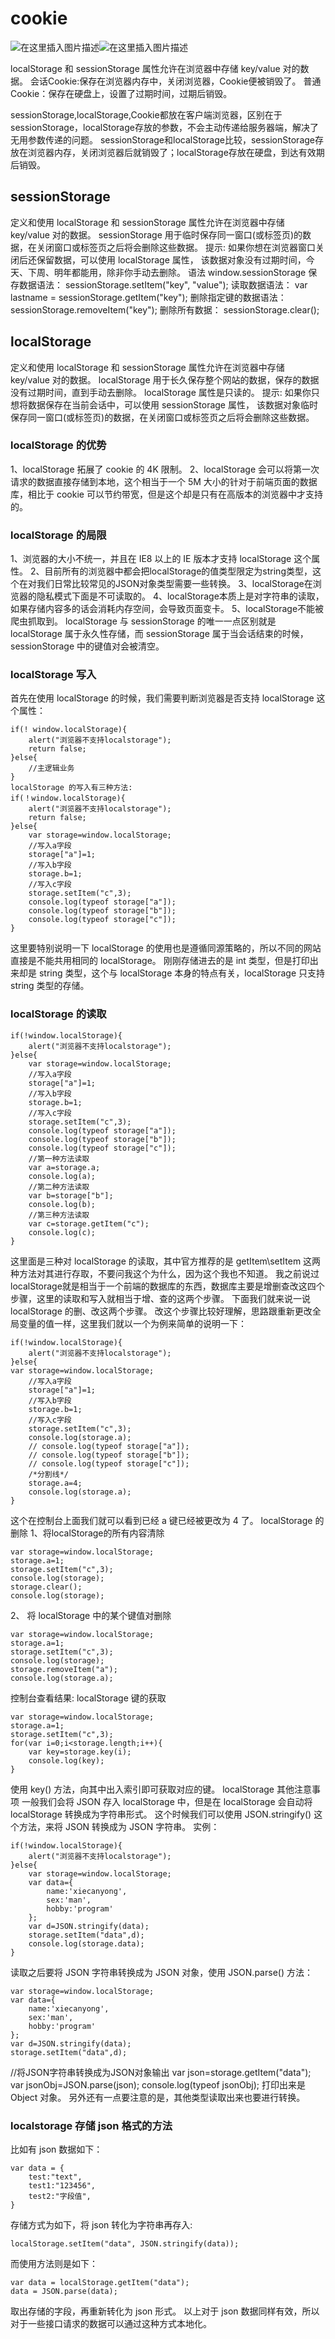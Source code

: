 # cookie
![在这里插入图片描述](https://raw.githubusercontent.com/PeipengWang/picture/master/76372917f8ae4e5892ef6681f214a86c.png)![在这里插入图片描述](https://raw.githubusercontent.com/PeipengWang/picture/master/76233a901b9d4aa2b5f71b3cf34ffa83.png)


localStorage 和 sessionStorage 属性允许在浏览器中存储 key/value 对的数据。
会话Cookie:保存在浏览器内存中，关闭浏览器，Cookie便被销毁了。
普通Cookie：保存在硬盘上，设置了过期时间，过期后销毁。

sessionStorage,localStorage,Cookie都放在客户端浏览器，区别在于
sessionStorage，localStorage存放的参数，不会主动传递给服务器端，解决了无用参数传递的问题。
sessionStorage和localStorage比较，sessionStorage存放在浏览器内存，关闭浏览器后就销毁了；localStorage存放在硬盘，到达有效期后销毁。
## sessionStorage
定义和使用
localStorage 和 sessionStorage 属性允许在浏览器中存储 key/value 对的数据。
sessionStorage 用于临时保存同一窗口(或标签页)的数据，在关闭窗口或标签页之后将会删除这些数据。
提示: 如果你想在浏览器窗口关闭后还保留数据，可以使用 localStorage 属性， 该数据对象没有过期时间，今天、下周、明年都能用，除非你手动去删除。
语法
window.sessionStorage
保存数据语法：
sessionStorage.setItem("key", "value");
读取数据语法：
var lastname = sessionStorage.getItem("key");
删除指定键的数据语法：
sessionStorage.removeItem("key");
删除所有数据：
sessionStorage.clear();
## localStorage
定义和使用
localStorage 和 sessionStorage 属性允许在浏览器中存储 key/value 对的数据。
localStorage 用于长久保存整个网站的数据，保存的数据没有过期时间，直到手动去删除。
localStorage 属性是只读的。
提示: 如果你只想将数据保存在当前会话中，可以使用 sessionStorage 属性， 该数据对象临时保存同一窗口(或标签页)的数据，在关闭窗口或标签页之后将会删除这些数据。


### localStorage 的优势
 1、localStorage 拓展了 cookie 的 4K 限制。
 2、localStorage 会可以将第一次请求的数据直接存储到本地，这个相当于一个 5M 大小的针对于前端页面的数据库，相比于 cookie 可以节约带宽，但是这个却是只有在高版本的浏览器中才支持的。
### localStorage 的局限
 1、浏览器的大小不统一，并且在 IE8 以上的 IE 版本才支持 localStorage 这个属性。
 2、目前所有的浏览器中都会把localStorage的值类型限定为string类型，这个在对我们日常比较常见的JSON对象类型需要一些转换。
 3、localStorage在浏览器的隐私模式下面是不可读取的。
 4、localStorage本质上是对字符串的读取，如果存储内容多的话会消耗内存空间，会导致页面变卡。
 5、localStorage不能被爬虫抓取到。
localStorage 与 sessionStorage 的唯一一点区别就是 localStorage 属于永久性存储，而 sessionStorage 属于当会话结束的时候，sessionStorage 中的键值对会被清空。
### localStorage 写入
首先在使用 localStorage 的时候，我们需要判断浏览器是否支持 localStorage 这个属性：
```
if(! window.localStorage){
    alert("浏览器不支持localstorage");
    return false;
}else{
    //主逻辑业务
}
localStorage 的写入有三种方法:
if(！window.localStorage){
    alert("浏览器不支持localstorage");
    return false;
}else{
    var storage=window.localStorage;
    //写入a字段
    storage["a"]=1;
    //写入b字段
    storage.b=1;
    //写入c字段
    storage.setItem("c",3);
    console.log(typeof storage["a"]);
    console.log(typeof storage["b"]);
    console.log(typeof storage["c"]);
}
```
这里要特别说明一下 localStorage 的使用也是遵循同源策略的，所以不同的网站直接是不能共用相同的 localStorage。
刚刚存储进去的是 int 类型，但是打印出来却是 string 类型，这个与 localStorage 本身的特点有关，localStorage 只支持 string 类型的存储。
### localStorage 的读取
```
if(!window.localStorage){
    alert("浏览器不支持localstorage");
}else{
    var storage=window.localStorage;
    //写入a字段
    storage["a"]=1;
    //写入b字段
    storage.b=1;
    //写入c字段
    storage.setItem("c",3);
    console.log(typeof storage["a"]);
    console.log(typeof storage["b"]);
    console.log(typeof storage["c"]);
    //第一种方法读取
    var a=storage.a;
    console.log(a);
    //第二种方法读取
    var b=storage["b"];
    console.log(b);
    //第三种方法读取
    var c=storage.getItem("c");
    console.log(c);
}
```
这里面是三种对 localStorage 的读取，其中官方推荐的是 getItem\setItem 这两种方法对其进行存取，不要问我这个为什么，因为这个我也不知道。
我之前说过localStorage就是相当于一个前端的数据库的东西，数据库主要是增删查改这四个步骤，这里的读取和写入就相当于增、查的这两个步骤。
下面我们就来说一说 localStorage 的删、改这两个步骤。
改这个步骤比较好理解，思路跟重新更改全局变量的值一样，这里我们就以一个为例来简单的说明一下：
```
if(!window.localStorage){
    alert("浏览器不支持localstorage");
}else{
var storage=window.localStorage;
    //写入a字段
    storage["a"]=1;
    //写入b字段
    storage.b=1;
    //写入c字段
    storage.setItem("c",3);
    console.log(storage.a);
    // console.log(typeof storage["a"]);
    // console.log(typeof storage["b"]);
    // console.log(typeof storage["c"]);
    /*分割线*/
    storage.a=4;
    console.log(storage.a);
}
```
这个在控制台上面我们就可以看到已经 a 键已经被更改为 4 了。
localStorage 的删除
1、将localStorage的所有内容清除
```
var storage=window.localStorage;
storage.a=1;
storage.setItem("c",3);
console.log(storage);
storage.clear();
console.log(storage);
```
2、 将 localStorage 中的某个键值对删除
```
var storage=window.localStorage;
storage.a=1;
storage.setItem("c",3);
console.log(storage);
storage.removeItem("a");
console.log(storage.a);
```
控制台查看结果:
localStorage 键的获取
```
var storage=window.localStorage;
storage.a=1;
storage.setItem("c",3);
for(var i=0;i<storage.length;i++){
    var key=storage.key(i);
    console.log(key);
}
```
使用 key() 方法，向其中出入索引即可获取对应的键。
localStorage 其他注意事项
一般我们会将 JSON 存入 localStorage 中，但是在 localStorage 会自动将 localStorage 转换成为字符串形式。
这个时候我们可以使用 JSON.stringify() 这个方法，来将 JSON 转换成为 JSON 字符串。
实例：
```
if(!window.localStorage){
    alert("浏览器不支持localstorage");
}else{
    var storage=window.localStorage;
    var data={
        name:'xiecanyong',
        sex:'man',
        hobby:'program'
    };
    var d=JSON.stringify(data);
    storage.setItem("data",d);
    console.log(storage.data);
}
```
读取之后要将 JSON 字符串转换成为 JSON 对象，使用 JSON.parse() 方法：
```
var storage=window.localStorage;
var data={
    name:'xiecanyong',
    sex:'man',
    hobby:'program'
};
var d=JSON.stringify(data);
storage.setItem("data",d);
```
//将JSON字符串转换成为JSON对象输出
var json=storage.getItem("data");
var jsonObj=JSON.parse(json);
console.log(typeof jsonObj);
打印出来是 Object 对象。
另外还有一点要注意的是，其他类型读取出来也要进行转换。
### localstorage 存储 json 格式的方法
比如有 json 数据如下：
```
var data = {
    test:"text",
    test1:"123456",
    test2:"字段值",
}
```
存储方式为如下，将 json 转化为字符串再存入:
```
localStorage.setItem("data", JSON.stringify(data));
```
而使用方法则是如下：
```
var data = localStorage.getItem("data");
data = JSON.parse(data);
```
取出存储的字段，再重新转化为 json 形式。
以上对于 json 数据同样有效，所以对于一些接口请求的数据可以通过这种方式本地化。